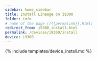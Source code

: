 ```yaml
---
sidebar: home_sidebar
title: Install Lineage on i9300
folder: info
# name of the page (/{{permalink}}.html)
redirect_from: i9300_install.html
permalink: /devices/i9300/install
device: i9300
---
```

{% include templates/device_install.md %}
